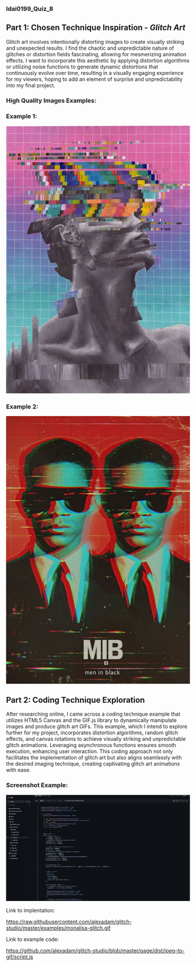 ### ldai0199_Quiz_8

## Part 1: Chosen Technique Inspiration - *Glitch Art*

Glitch art involves intentionally distorting images to create visually striking and unexpected results. I find the chaotic and unpredictable nature of glitches or distortion fields fascinating, allowing for mesmerizing animation effects. I want to incorporate this aesthetic by applying distortion algorithms or utilizing noise functions to generate dynamic distortions that continuously evolve over time, resulting in a visually engaging experience for my viewers, hoping to add an element of surprise and unpredictability into my final project.

### High Quality Images Examples:

### Example 1:
![High Quality Image 1](pictureassets/Glitch_Art_1.jpeg)

### Example 2:
![High Quality Image 2](pictureassets/Glitch_Art_2.jpeg)

## Part 2: Coding Technique Exploration
After researching online, I came across a coding technique example that utilizes HTML5 Canvas and the GIF.js library to dynamically manipulate images and produce glitch art GIFs. This example, which I intend to explore further for my project, incorporates distortion algorithms, random glitch effects, and canvas rotations to achieve visually striking and unpredictable glitch animations. Leveraging asynchronous functions ensures smooth execution, enhancing user interaction. This coding approach not only facilitates the implementation of glitch art but also aligns seamlessly with the desired imaging technique, creating captivating glitch art animations with ease.

### Screenshot Example:
![Screenshot](pictureassets/ScreenshotCodingTechnique.png)

Link to implentation: 

https://raw.githubusercontent.com/alexadam/glitch-studio/master/examples/monalisa-glitch.gif

Link to example code:

https://github.com/alexadam/glitch-studio/blob/master/page/dist/jpeg-to-gif/script.js

